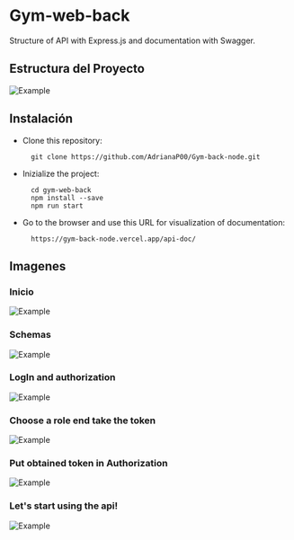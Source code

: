 # Gym-web-back

Structure of API with Express.js and documentation with Swagger.


## Estructura del Proyecto
![Example](gym-back-node/img/8.png)




## Instalación

- Clone this repository: 

        git clone https://github.com/AdrianaP00/Gym-back-node.git

- Inizialize the project: 

        cd gym-web-back
        npm install --save
        npm run start
        
- Go to the browser and use this URL for visualization of documentation: 

        https://gym-back-node.vercel.app/api-doc/


## Imagenes

### Inicio
![Example](gym-back-node/img/1.png)

### Schemas
![Example](gym-back-node/img/2.png)

### LogIn and authorization
![Example](gym-back-node/img/3.png)

### Choose a role end take the token
![Example](gym-back-node/img/5.png)


### Put obtained token in Authorization 
![Example](gym-back-node/img/6.png)


### Let's start using the api!
![Example](gym-back-node/img/7.png)

